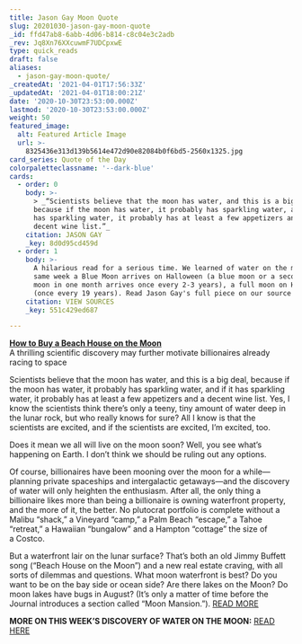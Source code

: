 ```yaml
---
title: Jason Gay Moon Quote
slug: 20201030-jason-gay-moon-quote
_id: ffd47ab8-6abb-4d06-b814-c8c04e3c2adb
_rev: Jq8Xn76XXcuwmF7UDCpxwE
type: quick_reads
draft: false
aliases:
  - jason-gay-moon-quote/
_createdAt: '2021-04-01T17:56:33Z'
_updatedAt: '2021-04-01T18:00:21Z'
date: '2020-10-30T23:53:00.000Z'
lastmod: '2020-10-30T23:53:00.000Z'
weight: 50
featured_image:
  alt: Featured Article Image
  url: >-
    8325436e313d139b5614e472d90e82084b0f6bd5-2560x1325.jpg
card_series: Quote of the Day
colorpaletteclassname: '--dark-blue'
cards:
  - order: 0
    body: >-
      > _“Scientists believe that the moon has water, and this is a big deal,
      because if the moon has water, it probably has sparkling water, and if it
      has sparkling water, it probably has at least a few appetizers and a
      decent wine list.”_
    citation: JASON GAY
    _key: 8d0d95cd459d
  - order: 1
    body: >-
      A hilarious read for a serious time. We learned of water on the moon the
      same week a Blue Moon arrives on Halloween (a blue moon or a second full
      moon in one month arrives once every 2-3 years), a full moon on Halloween
      (once every 19 years). Read Jason Gay's full piece on our source page.
    citation: VIEW SOURCES
    _key: 551c429ed687

---
```

[**How to Buy a Beach House on the Moon**](https://www.wsj.com/articles/how-to-buy-a-beach-house-on-the-moon-11603893335?mod=hp_listc_pos2)  
A thrilling scientific discovery may further motivate billionaires already racing to space

Scientists believe that the moon has water, and this is a big deal, because if the moon has water, it probably has sparkling water, and if it has sparkling water, it probably has at least a few appetizers and a decent wine list. Yes, I know the scientists think there’s only a teeny, tiny amount of water deep in the lunar rock, but who really knows for sure? All I know is that the scientists are excited, and if the scientists are excited, I’m excited, too.

Does it mean we all will live on the moon soon? Well, you see what’s happening on Earth. I don’t think we should be ruling out any options.

Of course, billionaires have been mooning over the moon for a while—planning private spaceships and intergalactic getaways—and the discovery of water will only heighten the enthusiasm. After all, the only thing a billionaire likes more than being a billionaire is owning waterfront property, and the more of it, the better. No plutocrat portfolio is complete without a Malibu “shack,” a Vineyard “camp,” a Palm Beach “escape,” a Tahoe “retreat,” a Hawaiian “bungalow” and a Hampton “cottage” the size of a Costco.

But a waterfront lair on the lunar surface? That’s both an old Jimmy Buffett song (“Beach House on the Moon”) and a new real estate craving, with all sorts of dilemmas and questions. What moon waterfront is best? Do you want to be on the bay side or ocean side? Are there lakes on the Moon? Do moon lakes have bugs in August? (It’s only a matter of time before the Journal introduces a section called “Moon Mansion.”). [READ MORE](https://www.wsj.com/articles/how-to-buy-a-beach-house-on-the-moon-11603893335?mod=hp_listc_pos2)

**MORE ON THIS WEEK’S DISCOVERY OF WATER ON THE MOON:** [READ HERE](https://smarthernews.com/article/dr-paul-hertz-nasa-astrophysics-division-director-on-the-recent-discovery-of-water-on-the-sunlit-side-of-the-moon/)